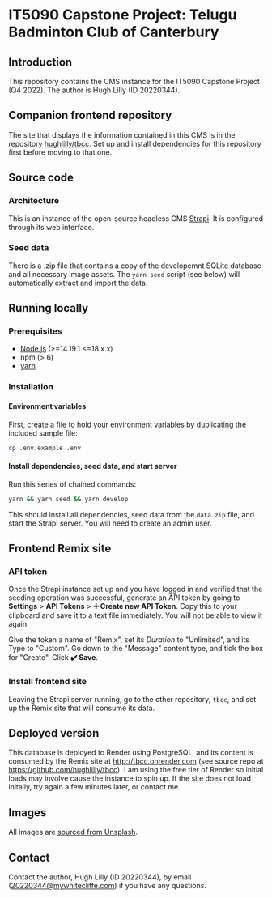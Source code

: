 # IT5090 Capstone Project: Telugu Badminton Club of Canterbury

## Introduction

This repository contains the CMS instance for the IT5090 Capstone Project (Q4 2022). The author is Hugh Lilly (ID 20220344).

## Companion frontend repository

The site that displays the information contained in this CMS is in the repository [hughlilly/tbcc](https://github.com/hughlilly/tbcc). Set up and install dependencies for this repository first before moving to that one.

## Source code

### Architecture

This is an instance of the open-source headless CMS [Strapi](http://strapi.io). It is configured through its web interface.

### Seed data

There is a .zip file that contains a copy of the developemnt SQLite database and all necessary image assets. The `yarn seed` script (see below) will automatically extract and import the data.

## Running locally

### Prerequisites

- [Node.js](https://nodejs.org/en/) (>=14.19.1 <=18.x.x)
- npm (> 6)
- [yarn](https://yarnpkg.com)

### Installation

#### Environment variables

First, create a file to hold your environment variables by duplicating the included sample file:

```bash
cp .env.example .env
```

#### Install dependencies, seed data, and start server

Run this series of chained commands:

```bash
yarn && yarn seed && yarn develop
```

This should install all dependencies, seed data from the `data.zip` file, and start the Strapi server. You will need to create an admin user.

## Frontend Remix site

### API token

Once the Strapi instance set up and you have logged in and verified that the seeding operation was successful, generate an API token by going to **Settings** > **API Tokens** > **➕ Create new API Token**. Copy this to your clipboard and save it to a text file immediately. You will not be able to view it again.

Give the token a name of "Remix", set its *Duration* to "Unlimited", and its Type to "Custom". Go down to the "Message" content type, and tick the box for "Create". Click **✔️ Save**.

### Install frontend site

Leaving the Strapi server running, go to the other repository, `tbcc`, and set up the Remix site that will consume its data.

## Deployed version

This database is deployed to Render using PostgreSQL, and its content is consumed by the Remix site at <http://tbcc.onrender.com> (see source repo at <https://github.com/hughlilly/tbcc>). I am using the free tier of Render so initial loads may involve cause the instance to spin up. If the site does not load initally, try again a few minutes later, or contact me.

## Images

All images are [sourced from Unsplash](https://unsplash.com/collections/OzIboe0O1MQ/it5090).

## Contact

Contact the author, Hugh Lilly (ID 20220344), by email (20220344@mywhitecliffe.com) if you have any questions.
